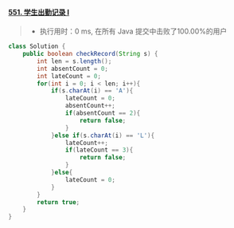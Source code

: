 #### [551. 学生出勤记录 I](https://leetcode-cn.com/problems/student-attendance-record-i/)

> - 执行用时：0 ms, 在所有 Java 提交中击败了100.00%的用户

```java
class Solution {
    public boolean checkRecord(String s) {
        int len = s.length();
        int absentCount = 0;
        int lateCount = 0;
        for(int i = 0; i < len; i++){
            if(s.charAt(i) == 'A'){
                lateCount = 0;
                absentCount++;
                if(absentCount == 2){
                    return false;
                }
            }else if(s.charAt(i) == 'L'){
                lateCount++;
                if(lateCount == 3){
                    return false;
                }
            }else{
                lateCount = 0;
            }
        }
        return true;
    }
}
```

